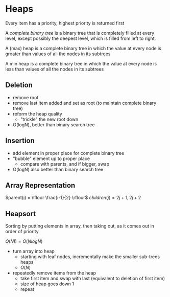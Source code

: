 # Heaps

Every item has a priority, highest priority is returned first

A *complete binary tree* is a binary tree that is completely filled at every level, except possibly the deepest level, which is filled from left to right.

A (max) heap is a complete binary tree in which the value at every node is greater than values of all the nodes in its subtrees

A min heap is a complete binary tree in which the value at every node is less than values of all the nodes in its subtrees

## Deletion

* remove root
* remove last item added and set as root (to maintain complete binary tree)
* reform the heap quality
  * "trickle" the new root down
* O(logN), better than binary search tree

## Insertion

* add element in proper place for complete binary tree
* "bubble" element up to proper place
  * compare with parents, and if bigger, swap
* O(logN) also better than binary search tree

## Array Representation

$parent(i) = \lfloor \frac{i-1}{2} \rfloor$
$children(j) = 2j+1, 2j+2$

## Heapsort

Sorting by putting elements in array, then taking out, as it comes out in order of priority

$O(N!) = O(NlogN)$

* turn array into heap
  * starting with leaf nodes, incrementally make the smaller sub-trees heaps
  * $O(N)$
* repeatedly remove items from the heap
  * take first item and swap with last (equivalent to deletion of first item)
  * size of heap goes down 1
  * repeat